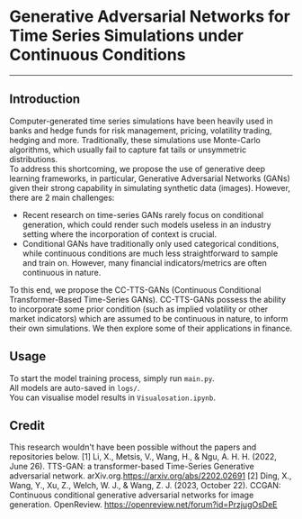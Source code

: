 # Generative Adversarial Networks for Time Series Simulations under Continuous Conditions
---
## Introduction
Computer-generated time series simulations have been heavily used in banks and hedge funds for risk management, pricing, volatility trading, hedging and more. Traditionally, these simulations use Monte-Carlo algorithms, which usually fail to capture fat tails or unsymmetric distributions.
<br>
To address this shortcoming, we propose the use of generative deep learning frameworks, in particular, Generative Adversarial Networks (GANs) given their strong capability in simulating synthetic data (images). However, there are 2 main challenges:
- Recent research on time-series GANs rarely focus on conditional generation, which could render such models useless in an industry setting where the incorporation of context is crucial.
- Conditional GANs have traditionally only used categorical conditions, while continuous conditions are much less straightforward to sample and train on. However, many financial indicators/metrics are often continuous in nature.

To this end, we propose the CC-TTS-GANs (Continuous Conditional Transformer-Based Time-Series GANs). CC-TTS-GANs possess the ability to incorporate some prior condition (such as implied volatility or other market indicators) which are assumed to be continuous in nature, to inform their own simulations. We then explore some of their applications in finance.

## Usage
To start the model training process, simply run `main.py`. <br>
All models are auto-saved in `logs/`. <br>
You can visualise model results in `Visualosation.ipynb`.

## Credit
This research wouldn't have been possible without the papers and repositories below.
[1] Li, X., Metsis, V., Wang, H., & Ngu, A. H. H. (2022, June 26). TTS-GAN: a transformer-based Time-Series Generative adversarial network. arXiv.org.https://arxiv.org/abs/2202.02691
[2] Ding, X., Wang, Y., Xu, Z., Welch, W. J., & Wang, Z. J. (2023, October 22). CCGAN: Continuous conditional generative adversarial networks for image generation. OpenReview. https://openreview.net/forum?id=PrzjugOsDeE